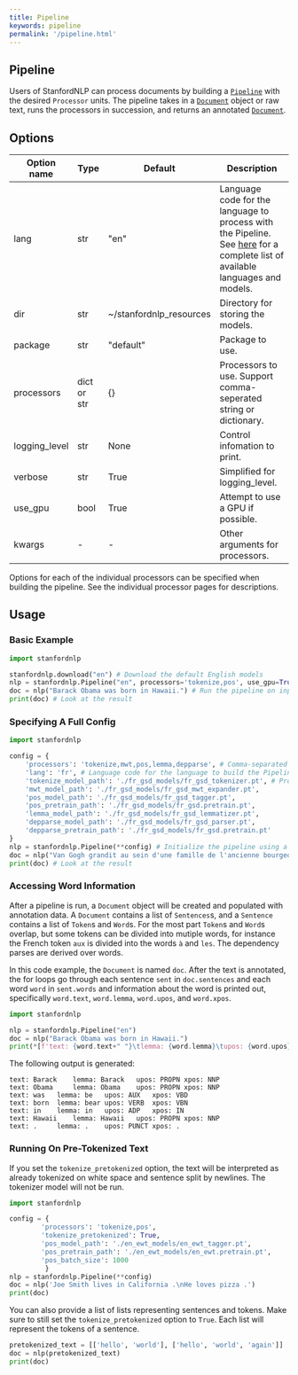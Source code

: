 ```yaml
---
title: Pipeline
keywords: pipeline
permalink: '/pipeline.html'
---
```


## Pipeline

Users of StanfordNLP can process documents by building a [`Pipeline`](pipeline.md) with the desired `Processor` units.  The pipeline takes in a [`Document`](data_objects.md#document)
object or raw text, runs the processors in succession, and returns an annotated [`Document`](data_objects.md#document).

## Options

| Option name | Type | Default | Description |
| --- | --- | --- | --- |
| lang | str | "en" | Language code for the language to process with the Pipeline.  See [here](models.md) for a complete list of available languages and models. |
| dir | str | ~/stanfordnlp_resources | Directory for storing the models. |
| package | str | "default" | Package to use. |
| processors | dict or str | {} | Processors to use. Support comma-seperated string or dictionary. |
| logging_level | str | None | Control infomation to print. |
| verbose | str | True | Simplified for logging_level. |
| use_gpu | bool | True | Attempt to use a GPU if possible. |
| kwargs | - | - | Other arguments for processors. |

Options for each of the individual processors can be specified when building the pipeline.  See the individual processor pages for descriptions.

## Usage

### Basic Example

```python
import stanfordnlp

stanfordnlp.download("en") # Download the default English models
nlp = stanfordnlp.Pipeline("en", processors='tokenize,pos', use_gpu=True, pos_batch_size=3000) # Build the pipeline, specify part-of-speech processor's batch size
doc = nlp("Barack Obama was born in Hawaii.") # Run the pipeline on input text
print(doc) # Look at the result
```

### Specifying A Full Config 

```python
import stanfordnlp

config = {
	'processors': 'tokenize,mwt,pos,lemma,depparse', # Comma-separated list of processors to use
	'lang': 'fr', # Language code for the language to build the Pipeline in
	'tokenize_model_path': './fr_gsd_models/fr_gsd_tokenizer.pt', # Processor-specific arguments are set with keys "{processor_name}_{argument_name}"
	'mwt_model_path': './fr_gsd_models/fr_gsd_mwt_expander.pt',
	'pos_model_path': './fr_gsd_models/fr_gsd_tagger.pt',
	'pos_pretrain_path': './fr_gsd_models/fr_gsd.pretrain.pt',
	'lemma_model_path': './fr_gsd_models/fr_gsd_lemmatizer.pt',
	'depparse_model_path': './fr_gsd_models/fr_gsd_parser.pt',
	'depparse_pretrain_path': './fr_gsd_models/fr_gsd.pretrain.pt'
}
nlp = stanfordnlp.Pipeline(**config) # Initialize the pipeline using a configuration dict
doc = nlp("Van Gogh grandit au sein d'une famille de l'ancienne bourgeoisie.") # Run the pipeline on input text
print(doc) # Look at the result
```

### Accessing Word Information

After a pipeline is run, a `Document` object will be created and populated with annotation data.
A `Document` contains a list of `Sentences`s, and a `Sentence` contains a list of `Token`s and
`Word`s. For the most part `Token`s and `Word`s overlap, but some tokens can be divided into
mutiple words, for instance the French token `aux` is divided into the words `à` and `les`.  The
dependency parses are derived over words.

In this code example, the `Document` is named `doc`.  After the text is annotated, the for loops
go through each sentence `sent` in `doc.sentences` and each word `word` in `sent.words` and information
about the word is printed out, specifically `word.text`, `word.lemma`, `word.upos`, and `word.xpos`.

```python
import stanfordnlp

nlp = stanfordnlp.Pipeline("en")
doc = nlp("Barack Obama was born in Hawaii.")
print(*[f'text: {word.text+" "}\tlemma: {word.lemma}\tupos: {word.upos}\txpos: {word.xpos}' for sent in doc.sentences for word in sent.words], sep='\n')

```

The following output is generated:

```
text: Barack 	lemma: Barack	upos: PROPN	xpos: NNP
text: Obama 	lemma: Obama	upos: PROPN	xpos: NNP
text: was 	lemma: be	upos: AUX	xpos: VBD
text: born 	lemma: bear	upos: VERB	xpos: VBN
text: in 	lemma: in	upos: ADP	xpos: IN
text: Hawaii 	lemma: Hawaii	upos: PROPN	xpos: NNP
text: . 	lemma: .	upos: PUNCT	xpos: .
```


### Running On Pre-Tokenized Text

If you set the `tokenize_pretokenized` option, the text will be interpreted as already tokenized on white space and sentence split by newlines.
The tokenizer model will not be run.

```python
import stanfordnlp

config = {
        'processors': 'tokenize,pos',
        'tokenize_pretokenized': True,
        'pos_model_path': './en_ewt_models/en_ewt_tagger.pt',
        'pos_pretrain_path': './en_ewt_models/en_ewt.pretrain.pt',
        'pos_batch_size': 1000
         }
nlp = stanfordnlp.Pipeline(**config)
doc = nlp('Joe Smith lives in California .\nHe loves pizza .')
print(doc)
```

You can also provide a list of lists representing sentences and tokens.  Make sure to still set the `tokenize_pretokenized` option to `True`.
Each list will represent the tokens of a sentence.

```python
pretokenized_text = [['hello', 'world'], ['hello', 'world', 'again']]
doc = nlp(pretokenized_text)
print(doc)
```
